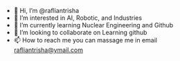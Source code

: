 - 👋 Hi, I’m @rafliantrisha
- 👀 I’m interested in AI, Robotic, and Industries
- 🌱 I’m currently learning Nuclear Engineering and Github
- 💞️ I’m looking to collaborate on Learning github
- 📫 How to reach me you can massage me in email rafliantrisha@ymail.com

<!---
rafliantrisha/rafliantrisha is a ✨ special ✨ repository because its `README.md` (this file) appears on your GitHub profile.
You can click the Preview link to take a look at your changes.
--->

